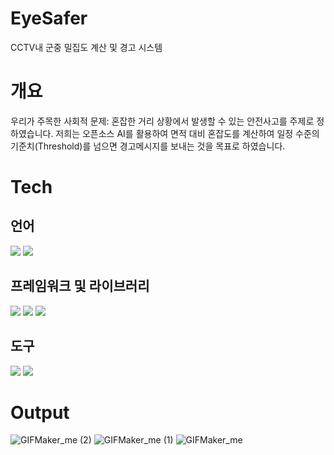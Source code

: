# EyeSafer
CCTV내 군중 밀집도 계산 및 경고 시스템

# 개요
우리가 주목한 사회적 문제: 혼잡한 거리 상황에서 발생할 수 있는 안전사고를 주제로 정하였습니다.
저희는 오픈소스 AI를 활용하여 면적 대비 혼잡도를 계산하여 일정 수준의 기준치(Threshold)를 넘으면 경고메시지를 보내는 것을 목표로 하였습니다.

# Tech

## 언어
<img src="https://img.shields.io/badge/Python-3766AB?style=flat-square&logo=Python&logoColor=white"/>
<img src="https://img.shields.io/badge/HTML-3766AB?style=flat-square&logo=HTML&logoColor=white"/>

## 프레임워크 및 라이브러리
<img src="https://img.shields.io/badge/Flask-00599C?style=flat-square&logo=Flask&logoColor=white"/>
<img src="https://img.shields.io/badge/OpenCV-00599C?style=flat-square&logo=OpenCV&logoColor=white"/>
<img src="https://img.shields.io/badge/YOLOv5-00599C?style=flat-square&logo=YOLOv5&logoColor=white"/>

## 도구
<img src="https://img.shields.io/badge/Git-00599C?style=flat-square&logo=Git&logoColor=white"/>
<img src="https://img.shields.io/badge/Slack-00599C?style=flat-square&logo=Slack&logoColor=white"/>

# Output
![GIFMaker_me (2)](https://github.com/hanghae-hackathon/EyeSafer_AI/assets/44021629/e192154f-c64e-49c8-a4b7-f8776067a314) 
![GIFMaker_me (1)](https://github.com/hanghae-hackathon/EyeSafer_AI/assets/44021629/5b251cd1-0aa9-4dd1-acac-383817474459) 
![GIFMaker_me](https://github.com/hanghae-hackathon/EyeSafer_AI/assets/44021629/b6036f1d-184c-42b4-bcb0-44ff129ac7ad) 

